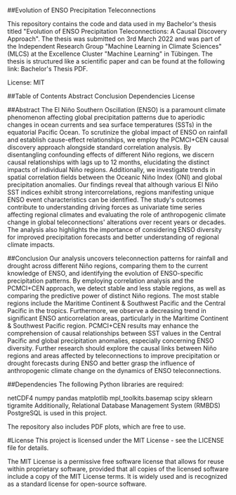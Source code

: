 <!-- Title -->
##Evolution of ENSO Precipitation Teleconnections
<!-- Description -->
This repository contains the code and data used in my Bachelor's thesis titled "Evolution of ENSO Precipitation Teleconnections: A Causal Discovery Approach". The thesis was submitted on 3rd March 2022 and was part of the Independent Research Group "Machine Learning in Climate Sciences" (MLCS) at the Excellence Cluster "Machine Learning" in Tübingen. The thesis is structured like a scientific paper and can be found at the following link: Bachelor's Thesis PDF.

<!-- Badges -->
License: MIT

<!-- Table of Contents -->
##Table of Contents
Abstract
Conclusion
Dependencies
License
<!-- Abstract -->
##Abstract
The El Niño Southern Oscillation (ENSO) is a paramount climate phenomenon affecting global precipitation patterns due to aperiodic changes in ocean currents and sea surface temperatures (SSTs) in the equatorial Pacific Ocean. To scrutinize the global impact of ENSO on rainfall and establish cause-effect relationships, we employ the PCMCI+CEN causal discovery approach alongside standard correlation analysis. By disentangling confounding effects of different Niño regions, we discern causal relationships with lags up to 12 months, elucidating the distinct impacts of individual Niño regions. Additionally, we investigate trends in spatial correlation fields between the Oceanic Niño Index (ONI) and global precipitation anomalies. Our findings reveal that although various El Niño SST indices exhibit strong intercorrelations, regions manifesting unique ENSO event characteristics can be identified. The study's outcomes contribute to understanding driving forces as univariate time series affecting regional climates and evaluating the role of anthropogenic climate change in global teleconnections' alterations over recent years or decades. The analysis also highlights the importance of considering ENSO diversity for improved precipitation forecasts and better understanding of regional climate impacts.

<!-- Conclusion -->
##Conclusion
Our analysis uncovers teleconnection patterns for rainfall and drought across different Niño regions, comparing them to the current knowledge of ENSO, and identifying the evolution of ENSO-specific precipitation patterns. By employing correlation analysis and the PCMCI+CEN approach, we detect stable and less stable regions, as well as comparing the predictive power of distinct Niño regions. The most stable regions include the Maritime Continent & Southwest Pacific and the Central Pacific in the tropics. Furthermore, we observe a decreasing trend in significant ENSO anticorrelation areas, particularly in the Maritime Continent & Southwest Pacific region. PCMCI+CEN results may enhance the comprehension of causal relationships between SST values in the Central Pacific and global precipitation anomalies, especially concerning ENSO diversity. Further research should explore the causal links between Niño regions and areas affected by teleconnections to improve precipitation or drought forecasts during ENSO and better grasp the influence of anthropogenic climate change on the dynamics of ENSO teleconnections.

<!-- Dependencies -->
##Dependencies
The following Python libraries are required:

netCDF4
numpy
pandas
matplotlib
mpl_toolkits.basemap
scipy
sklearn
tigramite
Additionally, Relational Database Management System (RMBDS) PostgreSQL is used in this project.

The repository also includes PDF plots, which are free to use.

<!-- License -->
#License
This project is licensed under the MIT License - see the LICENSE file for details.

The MIT License is a permissive free software license that allows for reuse within proprietary software, provided that all copies of the licensed software include a copy of the MIT License terms. It is widely used and is recognized as a standard license for open-source software.

